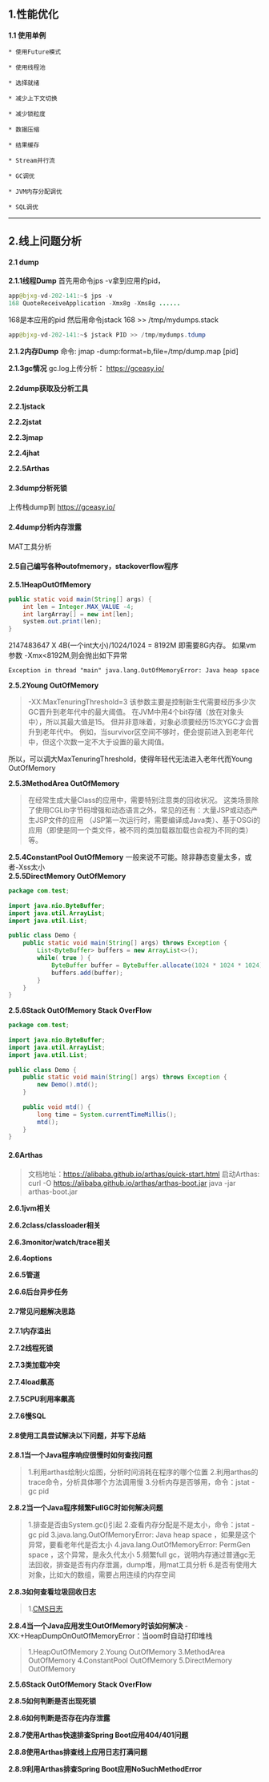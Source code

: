 ## 1.性能优化
            
**1.1 使用单例**
    
    * 使用Future模式
    
    * 使用线程池
    
    * 选择就绪
    
    * 减少上下文切换
    
    * 减少锁粒度
    
    * 数据压缩
    
    * 结果缓存
    
    * Stream并行流
     
    * GC调优
     
    * JVM内存分配调优
     
    * SQL调优
    
* * *
## 2.线上问题分析
        
#### 2.1 dump
        
**2.1.1线程Dump**
首先用命令jps -v拿到应用的pid，
```java
app@bjxg-vd-202-141:~$ jps -v
168 QuoteReceiveApplication -Xmx8g -Xms8g ......
```
168是本应用的pid
然后用命令jstack 168 >> /tmp/mydumps.stack
```java
app@bjxg-vd-202-141:~$ jstack PID >> /tmp/mydumps.tdump
```
       
**2.1.2内存Dump**
命令:
jmap -dump:format=b,file=/tmp/dump.map [pid]

**2.1.3gc情况**
gc.log上传分析：
https://gceasy.io/  
#### 2.2dump获取及分析工具
        
**2.2.1jstack**
        
**2.2.2jstat**
        
**2.2.3jmap**

**2.2.4jhat**
        
**2.2.5Arthas**
        
#### 2.3dump分析死锁
上传栈dump到
https://gceasy.io/
#### 2.4dump分析内存泄露
MAT工具分析

#### 2.5自己编写各种outofmemory，stackoverflow程序
        
**2.5.1HeapOutOfMemory**     
```java
public static void main(String[] args) {
    int len = Integer.MAX_VALUE -4;
    int largArray[] = new int[len];
    system.out.print(len);
}
```
2147483647 X 4B(一个int大小)/1024/1024 = 8192M 即需要8G内存。
如果vm参数 -Xmx<8192M,则会抛出如下异常
```
Exception in thread "main" java.lang.OutOfMemoryError: Java heap space
```
**2.5.2Young OutOfMemory**
>-XX:MaxTenuringThreshold=3
>该参数主要是控制新生代需要经历多少次GC晋升到老年代中的最大阈值。
>在JVM中用4个bit存储（放在对象头中），所以其最大值是15。
>但并非意味着，对象必须要经历15次YGC才会晋升到老年代中。
>例如，当survivor区空间不够时，便会提前进入到老年代中，但这个次数一定不大于设置的最大阈值。

所以，可以调大MaxTenuringThreshold，使得年轻代无法进入老年代而Young OutOfMemory


**2.5.3MethodArea OutOfMemory**
>在经常生成大量Class的应用中，需要特别注意类的回收状况。
>这类场景除了使用CGLib字节码增强和动态语言之外，常见的还有：大量JSP或动态产生JSP文件的应用
>（JSP第一次运行时，需要编译成Java类）、基于OSGi的应用（即使是同一个类文件，被不同的类加载器加载也会视为不同的类）等。
        
**2.5.4ConstantPool OutOfMemory**
 一般来说不可能。除非静态变量太多，或者-Xss太小       
**2.5.5DirectMemory OutOfMemory**
```java
package com.test;
 
import java.nio.ByteBuffer;
import java.util.ArrayList;
import java.util.List;
 
public class Demo {
    public static void main(String[] args) throws Exception {
        List<ByteBuffer> buffers = new ArrayList<>();
        while( true ) {
            ByteBuffer buffer = ByteBuffer.allocate(1024 * 1024 * 1024);
            buffers.add(buffer);
        }
    }
}


```
        
**2.5.6Stack OutOfMemory Stack OverFlow**
    
```java
package com.test;
 
import java.nio.ByteBuffer;
import java.util.ArrayList;
import java.util.List;
 
public class Demo {
    public static void main(String[] args) throws Exception {
        new Demo().mtd();
    }
 
    public void mtd() {
        long time = System.currentTimeMillis();
        mtd();
    }
}


```
    
#### 2.6Arthas
>文档地址：https://alibaba.github.io/arthas/quick-start.html
>启动Arthas:
>curl -O https://alibaba.github.io/arthas/arthas-boot.jar
java -jar arthas-boot.jar


**2.6.1jvm相关**
        
**2.6.2class/classloader相关**
        
**2.6.3monitor/watch/trace相关**
        
**2.6.4options**
        
**2.6.5管道**
        
**2.6.6后台异步任务**
        
#### 2.7常见问题解决思路
        
**2.7.1内存溢出**
        
**2.7.2线程死锁**
        
**2.7.3类加载冲突**
        
**2.7.4load飙高**
        
**2.7.5CPU利用率飙高**
        
**2.7.6慢SQL**
        
#### 2.8使用工具尝试解决以下问题，并写下总结
        
**2.8.1当一个Java程序响应很慢时如何查找问题**
>1.利用arthas绘制火焰图，分析时间消耗在程序的哪个位置
2.利用arthas的trace命令，分析具体哪个方法调用慢
3.分析内存是否够用，命令：jstat -gc pid

**2.8.2当一个Java程序频繁FullGC时如何解决问题**
>1.排查是否由System.gc()引起
>2.查看内存分配是不是太小，命令：jstat -gc pid
>3.java.lang.OutOfMemoryError: Java heap space ，如果是这个异常，要看老年代是否太小
>4.java.lang.OutOfMemoryError: PermGen space ，这个异常，是永久代太小
>5.频繁full gc，说明内存通过普通gc无法回收，排查是否有内存泄漏，dump堆，用mat工具分析
>6.是否有使用大对象，比如大的数组，需要占用连续的内存空间
        
**2.8.3如何查看垃圾回收日志**
>1.[CMS日志](https://www.jianshu.com/p/ba768d8e9fec)
        
**2.8.4当一个Java应用发生OutOfMemory时该如何解决**
-XX:+HeapDumpOnOutOfMemoryError：当oom时自动打印堆栈

>1.HeapOutOfMemory
2.Young OutOfMemory
3.MethodArea OutOfMemory
4.ConstantPool OutOfMemory
5.DirectMemory OutOfMemory
        
**2.5.6Stack OutOfMemory Stack OverFlow**

        
**2.8.5如何判断是否出现死锁**
        
**2.8.6如何判断是否存在内存泄露**
        
**2.8.7使用Arthas快速排查Spring Boot应用404/401问题**
        
**2.8.8使用Arthas排查线上应用日志打满问题**
        
**2.8.9利用Arthas排查Spring Boot应用NoSuchMethodError**